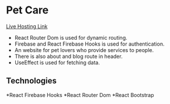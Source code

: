 # Pet Care

 [Live Hosting Link](https://pet-carebyzillur.netlify.app/home)

* React Router Dom is used for dynamic routing.
* Firebase and React Firebase Hooks is used for authentication.
* An website for pet lovers who provide services to people.
* There is also about and blog route in header.
* UseEffect is used for fetching data.


## Technologies
*React Firebase Hooks
*React Router Dom
*React Bootstrap


